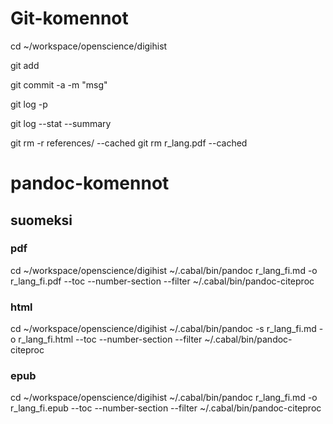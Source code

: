 # Git-komennot
cd ~/workspace/openscience/digihist

git add 

git commit -a -m "msg"

git log -p

git log --stat --summary


git rm -r references/ --cached
git rm  r_lang.pdf --cached

# pandoc-komennot

## suomeksi
### pdf
cd ~/workspace/openscience/digihist
~/.cabal/bin/pandoc r_lang_fi.md -o r_lang_fi.pdf --toc --number-section --filter ~/.cabal/bin/pandoc-citeproc

### html
cd ~/workspace/openscience/digihist
~/.cabal/bin/pandoc -s r_lang_fi.md -o r_lang_fi.html --toc --number-section --filter ~/.cabal/bin/pandoc-citeproc

### epub
cd ~/workspace/openscience/digihist
~/.cabal/bin/pandoc r_lang_fi.md -o r_lang_fi.epub --toc --number-section --filter ~/.cabal/bin/pandoc-citeproc

